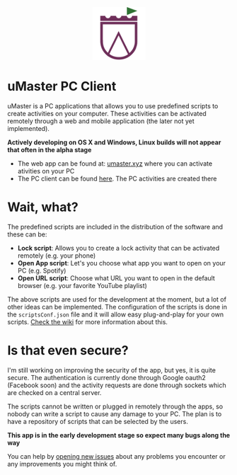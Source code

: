 <p align="center">
  <img src="https://github.com/razvanilin/umaster-client/raw/master/client/app/images/logo-color.png" width="120"/>
</p>

# uMaster PC Client
uMaster is a PC applications that allows you to use predefined scripts to create activities on your computer. These activities can be activated remotely through a web and mobile application (the later not yet implemented).

**Actively developing on OS X and Windows, Linux builds will not appear that often in the alpha stage**

* The web app can be found at: [umaster.xyz](umaster.xyz) where you can activate ativities on your PC
* The PC client can be found [here](https://github.com/razvanilin/umaster-client/releases). The PC activities are created there


# Wait, what?
The predefined scripts are included in the distribution of the software and these can be:

* **Lock script**: Allows you to create a lock activity that can be activated remotely (e.g. your phone)
* **Open App script**: Let's you choose what app you want to open on your PC (e.g. Spotify)
* **Open URL script**: Choose what URL you want to open in the default browser (e.g. your favorite YouTube playlist)

The above scripts are used for the development at the moment, but a lot of other ideas can be implemented. The configuration of the scripts is done in the `scriptsConf.json` file and it will allow easy plug-and-play for your own scripts. [Check the wiki](https://github.com/razvanilin/uMaster/wiki/Register-activities) for more information about this.

# Is that even secure?
I'm still working on improving the security of the app, but yes, it is quite secure. The authentication is currently done through Google oauth2 (Facebook soon) and the activity requests are done through sockets which are checked on a central server.

The scripts cannot be written or plugged in remotely through the apps, so nobody can write a script to cause any damage to your PC. The plan is to have a repository of scripts that can be selected by the users.

**This app is in the early development stage so expect many bugs along the way**

You can help by [opening new issues](https://github.com/razvanilin/umaster-web/issues) about any problems you encounter or any improvements you might think of.

